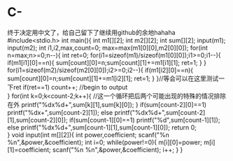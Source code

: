 # C-
终于决定用中文了，给自己留下了继续用github的余地hahaha
#include<stdio.h>
int main(){
	int m1[][2];
	int m2[][2];
	int sum[][2];
    input(m1);
    input(m2);
    int i1,i2,max,count=0;
    max=max(m1[0][0],m2[0][0]);
	for(int n=max;n>=0;n--){
		int ret=0;
    	for(i1=sizeof(m1)/sizeof(m1[0][0]);i1>=0;i1--){
    		if(m1[i1][0]==n){
    			sum[count][0]=n;sum[count][1]+=m1[i1][1];
    			ret=1;
			}
		}
		for(i1=sizeof(m2)/sizeof(m2[0][0]);i2>=0;i2--){
    		if(m1[i2][0]==n){
    			sum[count][0]=n;sum[count][1]+=m1[i2][1];
    			ret=1;
			}
		}//等会可以在这里测试一下ret 
		if(ret==1) 
		count++;
		//begin to output			    
	}
	for(int k=0;k<count-2;k++){   //这一个循环把后两个可能出现的特殊的情况排除在外 
		printf("%dx%d+",sum[k][1],sum[k][0]);
	}
	if(sum[count-2][0]==1)
	printf("%dx+",sum[count-2][1]);
	else
	printf("%dx%d+",sum[count-2][1],sum[count-2][0]);
	if(sum[count-1][0]==1)
	printf("%d",sum[count-1][1]);
	else
	printf("%dx%d+",sum[count-1][1],sum[count-1][0]);
	return 0;	     	
} 
void input(int m[][2]){
	int power,coefficient;
	scanf("%n %n",&power,&coefficient);
 	int i=0;
 	while(power!=0){
 		m[i][0]=power;
 		m[i][1]=coefficient;
 		scanf("%n %n",&power,&coefficient);
 		i++;
	}
}
